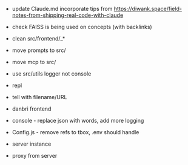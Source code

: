 * update Claude.md incorporate tips from https://diwank.space/field-notes-from-shipping-real-code-with-claude
* check FAISS is being used on concepts (with backlinks)
* clean src/frontend/_*
* move prompts to src/
* move mcp to src/
* use src/utils logger not console
* repl
* tell with filename/URL
* danbri frontend
* console - replace json with words, add more logging

* Config.js - remove refs to tbox, .env should handle

* server instance
* proxy from server

